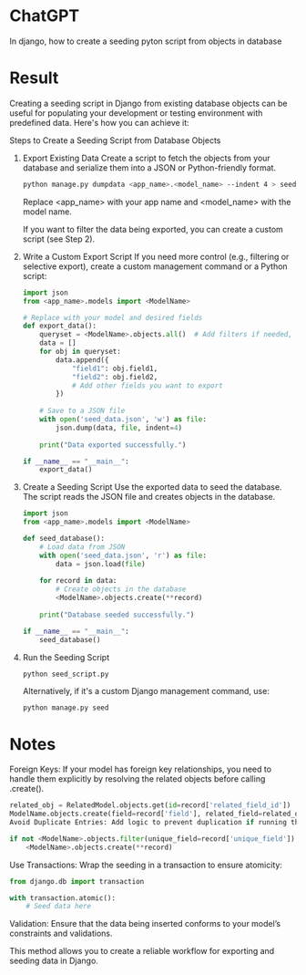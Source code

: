 # ChatGPT
In django, how to create a seeding pyton script from objects in database


# Result

Creating a seeding script in Django from existing database objects can be useful for populating your development or testing environment with predefined data. Here's how you can achieve it:

Steps to Create a Seeding Script from Database Objects
1. Export Existing Data
Create a script to fetch the objects from your database and serialize them into a JSON or Python-friendly format.

   ```bash
   python manage.py dumpdata <app_name>.<model_name> --indent 4 > seed_data.json
   ```

    Replace <app_name> with your app name and <model_name> with the model name.

   If you want to filter the data being exported, you can create a custom script (see Step 2).

2. Write a Custom Export Script
If you need more control (e.g., filtering or selective export), create a custom management command or a Python script:

    ```python
    import json
    from <app_name>.models import <ModelName>

    # Replace with your model and desired fields
    def export_data():
        queryset = <ModelName>.objects.all()  # Add filters if needed, e.g., .filter(...)
        data = []
        for obj in queryset:
            data.append({
                "field1": obj.field1,
                "field2": obj.field2,
                # Add other fields you want to export
            })
        
        # Save to a JSON file
        with open('seed_data.json', 'w') as file:
            json.dump(data, file, indent=4)
        
        print("Data exported successfully.")

    if __name__ == "__main__":
        export_data()

    ```

3. Create a Seeding Script
Use the exported data to seed the database. The script reads the JSON file and creates objects in the database.

    ```python
    import json
    from <app_name>.models import <ModelName>

    def seed_database():
        # Load data from JSON
        with open('seed_data.json', 'r') as file:
            data = json.load(file)
        
        for record in data:
            # Create objects in the database
            <ModelName>.objects.create(**record)
        
        print("Database seeded successfully.")

    if __name__ == "__main__":
        seed_database()

    ```

4. Run the Seeding Script

    ```bash
    python seed_script.py
    ```

    Alternatively, if it's a custom Django management command, use:

    ```
    python manage.py seed
    ```

# Notes

Foreign Keys: If your model has foreign key relationships, you need to handle them explicitly by resolving the related objects before calling .create().


```python
related_obj = RelatedModel.objects.get(id=record['related_field_id'])
ModelName.objects.create(field=record['field'], related_field=related_obj)
Avoid Duplicate Entries: Add logic to prevent duplication if running the script multiple times:

if not <ModelName>.objects.filter(unique_field=record['unique_field']).exists():
    <ModelName>.objects.create(**record)
```


Use Transactions: Wrap the seeding in a transaction to ensure atomicity:

```python
from django.db import transaction

with transaction.atomic():
    # Seed data here
```

Validation: Ensure that the data being inserted conforms to your model’s constraints and validations.

This method allows you to create a reliable workflow for exporting and seeding data in Django.
